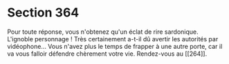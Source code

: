 # Section 364

Pour toute réponse, vous n'obtenez qu'un éclat de rire sardonique. L'ignoble personnage ! Très certainement a-t-il dû avertir les autorités par vidéophone... Vous n'avez plus le temps de frapper à une autre porte, car il va vous falloir défendre chèrement votre vie. Rendez-vous au [[264]].
